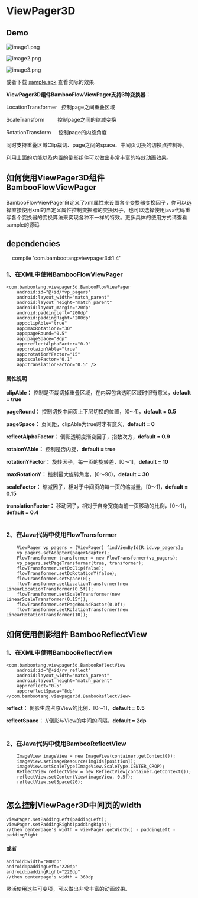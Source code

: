 # ViewPager3D

## Demo

![image1.png](https://github.com/bambootang/ViewPager3D/blob/master/imgs/img1.gif)

![image2.png](https://github.com/bambootang/ViewPager3D/blob/master/imgs/img2.gif)

![image3.png](https://github.com/bambootang/ViewPager3D/blob/master/imgs/img3.gif)

或者下载 [sample.apk](https://github.com/bambootang/ViewPager3D/blob/master/sample.apk) 查看实际的效果.


**ViewPager3D组件BambooFlowViewPager支持3种变换器：**

LocationTransformer   控制page之间重叠区域

ScaleTransform         控制page之间的缩减变换

RotationTransform      控制page的内旋角度

同时支持重叠区域Clip裁切、page之间的space、中间页切换的切换点控制等。

利用上面的功能以及内置的倒影组件可以做出非常丰富的特效动画效果。
  
## 如何使用ViewPager3D组件 BambooFlowViewPager

BambooFlowViewPager自定义了xml属性来设置各个变换器变换因子，你可以选择直接使用xml的自定义属性控制变换器的变换因子，也可以选择使用java代码重写各个变换器的变换算法来实现各种不一样的特效。更多具体的使用方式请查看sample的源码


## dependencies

        compile 'com.bambootang:viewpager3d:1.4'

  
  

### 1、在XML中使用BambooFlowViewPager


    <com.bambootang.viewpager3d.BambooFlowViewPager
        android:id="@+id/fvp_pagers"
        android:layout_width="match_parent"
        android:layout_height="match_parent"
        android:layout_margin="20dp"
        android:paddingLeft="200dp"
        android:paddingRight="200dp"
        app:clipAble="true"
        app:maxRotationY="30"
        app:pageRound="0.5"
        app:pageSpace="8dp"
        app:reflectAlphaFactor="0.9"
        app:rotaionYAble="true"
        app:rotationYFactor="15"
        app:scaleFactor="0.1"
        app:translationFactor="0.5" />

#### 属性说明

**clipAble：** 控制是否裁切掉重叠区域，在内容包含透明区域时很有意义，**default = true**

**pageRound：** 控制切换中间页上下层切换的位置，\[0～1\]，**default = 0.5**

**pageSpace：** 页间距，clipAble为true时才有意义，**default = 0**

**reflectAlphaFactor：** 倒影透明度渐变因子，指数次方，**default = 0.9**

**rotaionYAble：** 控制是否内旋，**default = true**

**rotationYFactor：** 旋转因子，每一页的旋转差，\[0～1\]，**default = 10**

**maxRotationY：** 控制最大旋转角度，\[0～90\)，**default = 30**

**scaleFactor：** 缩减因子，相对于中间页的每一页的缩减量，\[0～1\]，**default = 0.15**

**translationFactor：** 移动因子，相对于自身宽度向前一页移动的比例，\[0～1\]，**default = 0.4**


#
  
  
### 2、在Java代码中使用FlowTransformer

        ViewPager vp_pagers = (ViewPager) findViewById(R.id.vp_pagers);
        vp_pagers.setAdapter(pagerAdapter);
        FlowTransformer transformer = new FlowTransformer(vp_pagers);
        vp_pagers.setPageTransformer(true, transformer);
        flowTransformer.setDoClip(false);
        flowTransformer.setDoRotationY(false);
        flowTransformer.setSpace(0);
        flowTransformer.setLocationTransformer(new LinearLocationTransformer(0.5f));
        flowTransformer.setScaleTransformer(new LinearScaleTransformer(0.15f));
        flowTransformer.setPageRoundFactor(0.0f);
        flowTransformer.setRotationTransformer(new LinearRotationTransformer(10));
        
        
        
        
## 如何使用倒影组件 BambooReflectView 

  
### 1、在XML中使用BambooReflectView

    <com.bambootang.viewpager3d.BambooReflectView
        android:id="@+id/rv_reflect"
        android:layout_width="match_parent"
        android:layout_height="match_parent"
        app:reflect="0.5"
        app:reflectSpace="8dp"
    </com.bambootang.viewpager3d.BambooReflectView>

**reflect：** 倒影生成占原View的比例，\[0～1\]，**default = 0.5**

**reflectSpace：** //倒影与View的中间的间隔，**default = 2dp**

#
  
### 2、在Java代码中使用BambooReflectView

        ImageView imageView = new ImageView(container.getContext());
        imageView.setImageResource(imgIds[position]);
        imageView.setScaleType(ImageView.ScaleType.CENTER_CROP);
        ReflectView reflectView = new ReflectView(container.getContext());
        reflectView.setContentView(imageView, 0.5f);
        reflectView.setSpace(20);
#
  
  
  
## 怎么控制ViewPager3D中间页的width

    viewPager.setPaddingLeft(paddingLeft);
    viewPager.setPaddingRight(paddingRight);
    //then centerpage's width = viewPager.getWidth() - paddingLeft - paddingRight
#### 或者

    android:width="800dp"
    android:paddingLeft="220dp"
    android:paddingRight="220dp"
    //then centerpage's width = 360dp
    

灵活使用这些可变项，可以做出非常丰富的动画效果。

